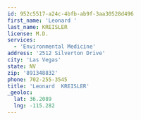 ```yaml
---
id: 952c5517-a24c-4bfb-ab9f-3aa30528d496
first_name: 'Leonard '
last_name: KREISLER
license: M.D.
services:
  - 'Environmental Medicine'
address: '2512 Silverton Drive'
city: 'Las Vegas'
state: NV
zip: '891348832'
phone: 702-255-3545
title: 'Leonard  KREISLER'
_geoloc:
  lat: 36.2089
  lng: -115.282
---
```

